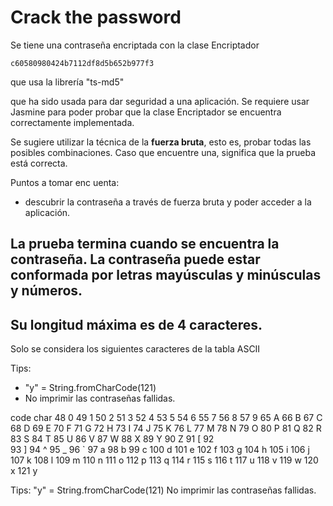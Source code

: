 # Crack the password




Se tiene una contraseña encriptada con la clase Encriptador
````
c60580980424b7112df8d5b652b977f3
````
que usa la librería "ts-md5"




que ha sido usada para dar seguridad a una aplicación.
Se requiere usar Jasmine para poder probar que la clase Encriptador se encuentra
correctamente implementada.

Se sugiere utilizar la técnica de la __fuerza bruta__, esto es, probar todas las posibles
combinaciones. Caso que encuentre una, significa que la prueba está correcta.

Puntos a tomar enc uenta:
- descubrir la contraseña a través de fuerza bruta
y poder acceder a la aplicación.


La prueba termina cuando se encuentra la contraseña.
La contraseña puede estar conformada por letras mayúsculas y minúsculas y números.
- 
Su longitud máxima es de 4 caracteres.
- 
Solo se considera los siguientes caracteres de la tabla ASCII

Tips:
- "y" = String.fromCharCode(121)
- No imprimir las contraseñas fallidas.

code			char
48				0
49				1
50				2
51				3
52				4
53				5
54				6
55				7
56				8
57				9
65				A
66				B
67				C
68				D
69				E
70				F
71				G
72				H
73				I
74				J
75				K
76				L
77				M
78				N
79				O
80				P
81				Q
82				R
83				S
84				T
85				U
86				V
87				W
88				X
89				Y
90				Z
91				[
92				\
93				]
94				^
95				_
96				`
97				a
98				b
99				c
100				d
101				e
102				f
103				g
104				h
105				i
106				j
107				k
108				l
109				m
110				n
111				o
112				p
113				q
114				r
115				s
116				t
117				u
118				v
119				w
120				x
121				y


Tips:
"y" = String.fromCharCode(121)
No imprimir las contraseñas fallidas.
<!--stackedit_data:
eyJoaXN0b3J5IjpbMTI5MzQwNzQzMCwxNzQyNDIzODY2XX0=
-->